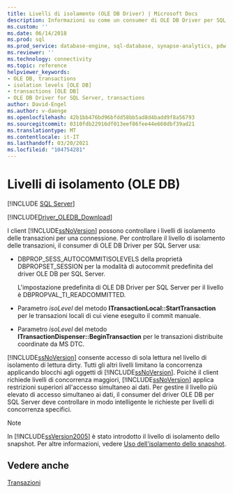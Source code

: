 ```yaml
---
title: Livelli di isolamento (OLE DB Driver) | Microsoft Docs
description: Informazioni su come un consumer di OLE DB Driver per SQL Server può controllare il livello di isolamento della transazione per una connessione.
ms.custom: ''
ms.date: 06/14/2018
ms.prod: sql
ms.prod_service: database-engine, sql-database, synapse-analytics, pdw
ms.reviewer: ''
ms.technology: connectivity
ms.topic: reference
helpviewer_keywords:
- OLE DB, transactions
- isolation levels [OLE DB]
- transactions [OLE DB]
- OLE DB Driver for SQL Server, transactions
author: David-Engel
ms.author: v-daenge
ms.openlocfilehash: 42b1bb476bd96bfdd58bb5ad8d4badd9f8a56793
ms.sourcegitcommit: 0310fdb22916df013eef86fee44e660dbf39ad21
ms.translationtype: MT
ms.contentlocale: it-IT
ms.lasthandoff: 03/20/2021
ms.locfileid: "104754281"
---
```

# <a name="isolation-levels-ole-db"></a>Livelli di isolamento (OLE DB)
[!INCLUDE [SQL Server](../../../includes/applies-to-version/sql-asdb-asdbmi-asa-pdw.md)]

[!INCLUDE[Driver_OLEDB_Download](../../../includes/driver_oledb_download.md)]

  I client [!INCLUDE[ssNoVersion](../../../includes/ssnoversion-md.md)] possono controllare i livelli di isolamento delle transazioni per una connessione. Per controllare il livello di isolamento delle transazioni, il consumer di OLE DB Driver per SQL Server usa:  
  
-   DBPROP_SESS_AUTOCOMMITISOLEVELS della proprietà DBPROPSET_SESSION per la modalità di autocommit predefinita del driver OLE DB per SQL Server.  
  
     L'impostazione predefinita di OLE DB Driver per SQL Server per il livello è DBPROPVAL_TI_READCOMMITTED.  
  
-   Parametro *isoLevel* del metodo **ITransactionLocal::StartTransaction** per le transazioni locali di cui viene eseguito il commit manuale.  
  
-   Parametro *isoLevel* del metodo **ITransactionDispenser::BeginTransaction** per le transazioni distribuite coordinate da MS DTC.  
  
 [!INCLUDE[ssNoVersion](../../../includes/ssnoversion-md.md)] consente accesso di sola lettura nel livello di isolamento di lettura dirty. Tutti gli altri livelli limitano la concorrenza applicando blocchi agli oggetti di [!INCLUDE[ssNoVersion](../../../includes/ssnoversion-md.md)]. Poiché il client richiede livelli di concorrenza maggiori, [!INCLUDE[ssNoVersion](../../../includes/ssnoversion-md.md)] applica restrizioni superiori all'accesso simultaneo ai dati. Per gestire il livello più elevato di accesso simultaneo ai dati, il consumer del driver OLE DB per SQL Server deve controllare in modo intelligente le richieste per livelli di concorrenza specifici.  
  
> [!NOTE]  
>  In [!INCLUDE[ssVersion2005](../../../includes/ssversion2005-md.md)] è stato introdotto il livello di isolamento dello snapshot. Per altre informazioni, vedere [Uso dell'isolamento dello snapshot](../../oledb/features/working-with-snapshot-isolation.md).  
  
## <a name="see-also"></a>Vedere anche  
 [Transazioni](../../oledb/ole-db-transactions/transactions.md)  
  
  
